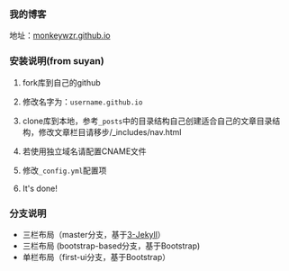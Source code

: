 ### 我的博客

地址：[monkeywzr.github.io](http://yansu.org)

### 安装说明(from suyan)

1. fork库到自己的github
2. 修改名字为：`username.github.io`
3. clone库到本地，参考`_posts`中的目录结构自己创建适合自己的文章目录结构，修改文章栏目请移步/_includes/nav.html

4. 若使用独立域名请配置CNAME文件
5. 修改`_config.yml`配置项
6. It's done!

### 分支说明

- 三栏布局（master分支，基于[3-Jekyll](https://github.com/P233/3-Jekyll)）
- 三栏布局 (bootstrap-based分支，基于Bootstrap)
- 单栏布局（first-ui分支，基于Bootstrap）

